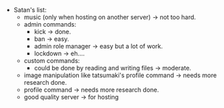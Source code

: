 + Satan's list:
  * music (only when hosting on another server) -> not too hard.
  * admin commands:
      - kick -> done.
      - ban -> easy.
      - admin role manager -> easy but a lot of work.
      - lockdown -> eh....
  * custom commands: 
      - could be done by reading and writing files -> moderate.
  * image manipulation like tatsumaki's profile command -> needs more research done.
  * profile command -> needs more research done.
  * good quality server -> for hosting

